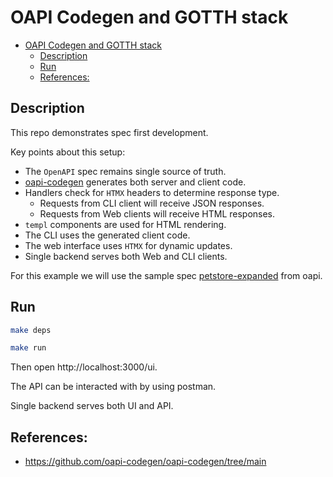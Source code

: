 # OAPI Codegen and GOTTH stack

- [OAPI Codegen and GOTTH stack](#oapi-codegen-and-gotth-stack)
  - [Description](#description)
  - [Run](#run)
  - [References:](#references)

## Description

This repo demonstrates spec first development.

Key points about this setup:

- The `OpenAPI` spec remains single source of truth.
- [oapi-codegen](https://github.com/oapi-codegen/oapi-codegen/tree/main) generates both server and client code.
- Handlers check for `HTMX` headers to determine response type.
  - Requests from CLI client will receive JSON responses.
  - Requests from Web clients will receive HTML responses.
- `templ` components are used for HTML rendering.
- The CLI uses the generated client code.
- The web interface uses `HTMX` for dynamic updates.
- Single backend serves both Web and CLI clients.

For this example we will use the sample spec [petstore-expanded](https://github.com/oapi-codegen/oapi-codegen/blob/main/examples/petstore-expanded/petstore-expanded.yaml) from oapi.

## Run

```bash
make deps

make run
```

Then open http://localhost:3000/ui.

The API can be interacted with by using postman.

Single backend serves both UI and API.

## References:
- https://github.com/oapi-codegen/oapi-codegen/tree/main